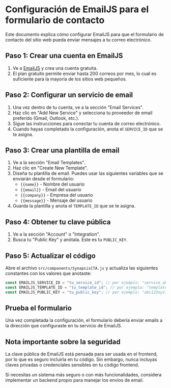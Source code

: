 # Configuración de EmailJS para el formulario de contacto

Este documento explica cómo configurar EmailJS para que el formulario de contacto del sitio web pueda enviar mensajes a tu correo electrónico.

## Paso 1: Crear una cuenta en EmailJS

1. Ve a [EmailJS](https://www.emailjs.com/) y crea una cuenta gratuita.
2. El plan gratuito permite enviar hasta 200 correos por mes, lo cual es suficiente para la mayoría de los sitios web pequeños.

## Paso 2: Configurar un servicio de email

1. Una vez dentro de tu cuenta, ve a la sección "Email Services".
2. Haz clic en "Add New Service" y selecciona tu proveedor de email preferido (Gmail, Outlook, etc.).
3. Sigue las instrucciones para conectar tu cuenta de correo electrónico.
4. Cuando hayas completado la configuración, anota el `SERVICE_ID` que se te asigna.

## Paso 3: Crear una plantilla de email

1. Ve a la sección "Email Templates".
2. Haz clic en "Create New Template".
3. Diseña tu plantilla de email. Puedes usar las siguientes variables que se enviarán desde el formulario:
   - `{{name}}` - Nombre del usuario
   - `{{email}}` - Email del usuario
   - `{{company}}` - Empresa del usuario
   - `{{message}}` - Mensaje del usuario
4. Guarda la plantilla y anota el `TEMPLATE_ID` que se te asigna.

## Paso 4: Obtener tu clave pública

1. Ve a la sección "Account" o "Integration".
2. Busca tu "Public Key" y anótala. Este es tu `PUBLIC_KEY`.

## Paso 5: Actualizar el código

Abre el archivo `src/components/SynapsisCTA.js` y actualiza las siguientes constantes con los valores que anotaste:

```javascript
const EMAILJS_SERVICE_ID = "tu_service_id"; // por ejemplo: "service_abc123"
const EMAILJS_TEMPLATE_ID = "tu_template_id"; // por ejemplo: "template_xyz789"
const EMAILJS_PUBLIC_KEY = "tu_public_key"; // por ejemplo: "abc123xyz789"
```

## Prueba el formulario

Una vez completada la configuración, el formulario debería enviar emails a la dirección que configuraste en tu servicio de EmailJS.

## Nota importante sobre la seguridad

La clave pública de EmailJS está pensada para ser usada en el frontend, por lo que es seguro incluirla en tu código. Sin embargo, nunca incluyas claves privadas o credenciales sensibles en tu código frontend.

Si necesitas un sistema más seguro o con más funcionalidades, considera implementar un backend propio para manejar los envíos de email. 